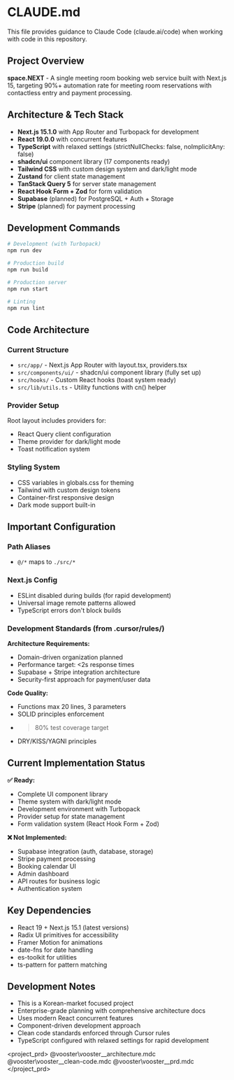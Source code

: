 # CLAUDE.md

This file provides guidance to Claude Code (claude.ai/code) when working with code in this repository.

## Project Overview

**space.NEXT** - A single meeting room booking web service built with Next.js 15, targeting 90%+ automation rate for meeting room reservations with contactless entry and payment processing.

## Architecture & Tech Stack

- **Next.js 15.1.0** with App Router and Turbopack for development
- **React 19.0.0** with concurrent features
- **TypeScript** with relaxed settings (strictNullChecks: false, noImplicitAny: false)
- **shadcn/ui** component library (17 components ready)
- **Tailwind CSS** with custom design system and dark/light mode
- **Zustand** for client state management
- **TanStack Query 5** for server state management
- **React Hook Form + Zod** for form validation
- **Supabase** (planned) for PostgreSQL + Auth + Storage
- **Stripe** (planned) for payment processing

## Development Commands

```bash
# Development (with Turbopack)
npm run dev

# Production build
npm run build

# Production server
npm run start

# Linting
npm run lint
```

## Code Architecture

### Current Structure
- `src/app/` - Next.js App Router with layout.tsx, providers.tsx
- `src/components/ui/` - shadcn/ui component library (fully set up)
- `src/hooks/` - Custom React hooks (toast system ready)
- `src/lib/utils.ts` - Utility functions with cn() helper

### Provider Setup
Root layout includes providers for:
- React Query client configuration
- Theme provider for dark/light mode
- Toast notification system

### Styling System
- CSS variables in globals.css for theming
- Tailwind with custom design tokens
- Container-first responsive design
- Dark mode support built-in

## Important Configuration

### Path Aliases
- `@/*` maps to `./src/*`

### Next.js Config
- ESLint disabled during builds (for rapid development)
- Universal image remote patterns allowed
- TypeScript errors don't block builds

### Development Standards (from .cursor/rules/)

**Architecture Requirements:**
- Domain-driven organization planned
- Performance target: <2s response times
- Supabase + Stripe integration architecture
- Security-first approach for payment/user data

**Code Quality:**
- Functions max 20 lines, 3 parameters
- SOLID principles enforcement
- >80% test coverage target
- DRY/KISS/YAGNI principles

## Current Implementation Status

**✅ Ready:**
- Complete UI component library
- Theme system with dark/light mode
- Development environment with Turbopack
- Provider setup for state management
- Form validation system (React Hook Form + Zod)

**❌ Not Implemented:**
- Supabase integration (auth, database, storage)
- Stripe payment processing
- Booking calendar UI
- Admin dashboard
- API routes for business logic
- Authentication system

## Key Dependencies

- React 19 + Next.js 15.1 (latest versions)
- Radix UI primitives for accessibility
- Framer Motion for animations
- date-fns for date handling
- es-toolkit for utilities
- ts-pattern for pattern matching

## Development Notes

- This is a Korean-market focused project
- Enterprise-grade planning with comprehensive architecture docs
- Uses modern React concurrent features
- Component-driven development approach
- Clean code standards enforced through Cursor rules
- TypeScript configured with relaxed settings for rapid development


<project_prd>
@vooster\vooster__architecture.mdc
@vooster\vooster__clean-code.mdc
@vooster\vooster__prd.mdc
</project_prd>